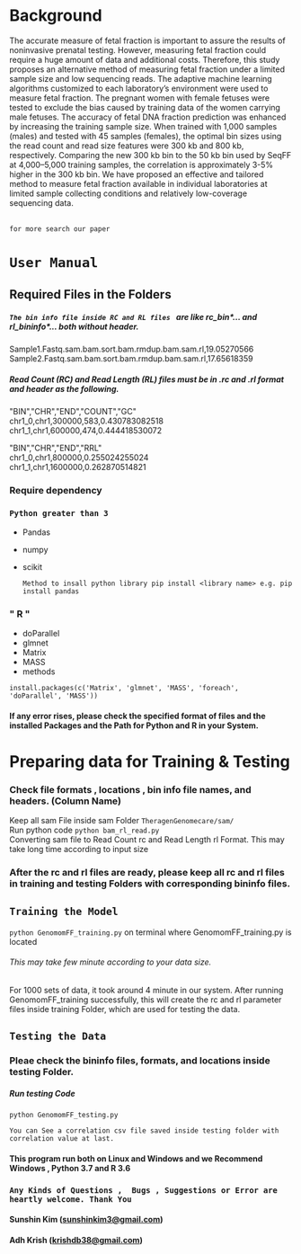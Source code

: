 # Background
The accurate measure of fetal fraction is important to assure the results of noninvasive prenatal testing. However, measuring fetal fraction could require a huge amount of data and additional costs. Therefore, this study proposes an alternative method of measuring fetal fraction under a limited sample size and low sequencing reads. The adaptive machine learning algorithms customized to each laboratory’s environment were used to measure fetal fraction. The pregnant women with female fetuses were tested to exclude the bias caused by training data of the women carrying male fetuses. The accuracy of fetal DNA fraction prediction was enhanced by increasing the training sample size. When trained with 1,000 samples (males) and tested with 45 samples (females), the optimal bin sizes using the read count and read size features were 300 kb and 800 kb, respectively. Comparing the new 300 kb bin to the 50 kb bin used by SeqFF at 4,000–5,000 training samples, the correlation is approximately 3-5% higher in the 300 kb bin. We have proposed an effective and tailored method to measure fetal fraction available in individual laboratories at limited sample collecting conditions and relatively low-coverage sequencing data.

 <br> `for more search our paper`
# `User Manual`
## Required Files in the Folders
##### `The bin info file inside RC and RL files ` are like rc_bin*...  and rl_bininfo*... both  without header.

Sample1.Fastq.sam.bam.sort.bam.rmdup.bam.sam.rl,19.05270566
Sample2.Fastq.sam.bam.sort.bam.rmdup.bam.sam.rl,17.65618359

##### Read Count (RC) and Read Length (RL) files must be in .rc and .rl format and header as the following. <br>
"BIN","CHR","END","COUNT","GC" <br>
chr1_0,chr1,300000,583,0.430783082518<br>
chr1_1,chr1,600000,474,0.444418530072<br>

"BIN","CHR","END","RRL"<br>
chr1_0,chr1,800000,0.255024255024<br>
chr1_1,chr1,1600000,0.262870514821 <br>

### Require dependency
### `Python greater than 3`
 - Pandas 
 - numpy
 - scikit
   
   ```Method to insall python library pip install <library name> e.g. pip install pandas ```
 
### " R "
  - doParallel
  - glmnet
  - Matrix
  - MASS
  - methods
  
  ```install.packages(c('Matrix', 'glmnet', 'MASS', 'foreach', 'doParallel', 'MASS'))```

#### If any error rises, please check the specified format of files and the installed Packages and the Path for Python and R in your System.

# Preparing data for Training & Testing
### Check file formats , locations , bin info file names, and headers. (Column Name) 
Keep all sam File inside sam Folder `TheragenGenomecare/sam/` <br>
Run python code `python bam_rl_read.py` <br> 
Converting sam file to Read Count rc and  Read Length rl Format. This may take long time according to input size
### After the rc and rl files are ready, please keep all rc and rl files in training and testing Folders with corresponding bininfo files.

## ``` Training the Model ```
`python GenomomFF_training.py`  on terminal where GenomomFF_training.py is located

###### This may take few minute according to your data size. <br>
For 1000 sets of data, it took around 4 minute in our system. 
After running GenomomFF_training successfully, this will create the rc and rl parameter files inside training Folder, which are used for testing the data.

## `Testing the Data`
### Pleae check the bininfo files, formats, and locations inside testing Folder.
#####  Run testing Code 
```python GenomomFF_testing.py``` 

`` You can See a correlation csv file saved inside testing folder with correlation value at last. ``
#### This program run both on Linux and Windows and we Recommend Windows , Python 3.7 and R 3.6 
### `Any Kinds of Questions ,  Bugs , Suggestions or Error are heartly welcome. Thank You`
#### Sunshin Kim (sunshinkim3@gmail.com)
#### Adh Krish (krishdb38@gmail.com)
